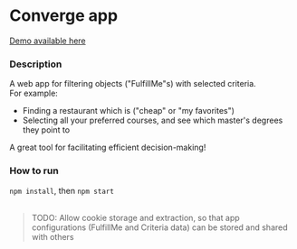 # Converge app

[Demo available here](https://maoredman.gitub.io/converge-app)

### Description
A web app for filtering objects ("FulfillMe"s) with selected criteria.
<br>
For example:
 - Finding a restaurant which is ("cheap" or "my favorites")
 - Selecting all your preferred courses, and see which master's degrees they point to

A great tool for facilitating efficient decision-making!

### How to run
`npm install`, then `npm start`
<br>
<br>
>TODO:
>Allow cookie storage and extraction, so that app configurations (FulfillMe and Criteria data) can be stored and shared with others